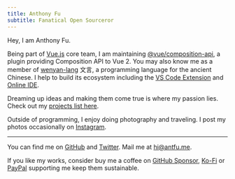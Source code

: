 ```yaml
---
title: Anthony Fu
subtitle: Fanatical Open Sourceror
---
```


Hey, I am Anthony Fu.

Being part of [Vue.js](https://vuejs.org/) core team, I am maintaining [@vue/composition-api](https://github.com/vuejs/composition-api), a plugin providing Composition API to Vue 2. You may also know me as a member of [wenyan-lang](https://wy-lang.org/) 文言, a programming language for the ancient Chinese. I help to build its ecosystem including the [VS Code Extension](https://github.com/antfu/wenyan-lang-vscode) and [Online IDE](https://ide.wy-lang.org/).

Dreaming up ideas and making them come true is where my passion lies. Check out my [projects list here](https://antfu.me/projects).

Outside of programming, I enjoy doing photography and traveling. I post my photos occasionally on [Instagram](https://www.instagram.com/antfu7).

***

You can find me on [GitHub](https://github.com/antfu) and [Twitter](https://www.twitter.com/antfu7). Mail me at [hi@antfu.me](mailto:hi@antfu.me).

If you like my works, consider buy me a coffee on [GitHub Sponsor](https://github.com/sponsors/antfu), [Ko-Fi](https://ko-fi.com/antfu) or [PayPal](https://www.paypal.me/antfu7) supporting me keep them sustainable.
